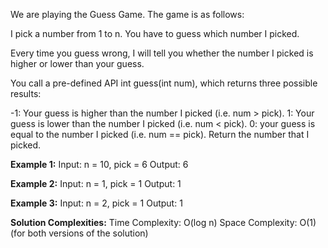 
We are playing the Guess Game. The game is as follows:

I pick a number from 1 to n. You have to guess which number I picked.

Every time you guess wrong, I will tell you whether the number I picked is higher or lower than your guess.

You call a pre-defined API int guess(int num), which returns three possible results:

-1: Your guess is higher than the number I picked (i.e. num > pick).
1: Your guess is lower than the number I picked (i.e. num < pick).
0: your guess is equal to the number I picked (i.e. num == pick).
Return the number that I picked.

 
**Example 1:**
Input: n = 10, pick = 6
Output: 6

**Example 2:**
Input: n = 1, pick = 1
Output: 1

**Example 3:**
Input: n = 2, pick = 1
Output: 1
 
**Solution Complexities:**
Time Complexity: O(log n)
Space Complexity: O(1)
(for both versions of the solution)

